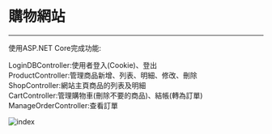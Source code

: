 # 購物網站

<hr/>
使用ASP.NET Core完成功能:

LoginDBController:使用者登入(Cookie)、登出<br/>
ProductController:管理商品新增、列表、明細、修改、刪除<br/>
ShopController:網站主頁商品的列表及明細<br/>
CartController:管理購物車(刪除不要的商品)、結帳(轉為訂單)<br/>
ManageOrderController:查看訂單<br/>

![index](https://user-images.githubusercontent.com/109405020/184499261-3304fc4f-2384-45af-8b4f-5388fefc029b.PNG)
